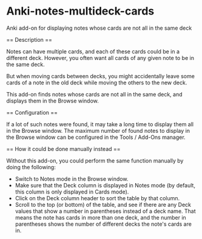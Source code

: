 # Anki-notes-multideck-cards
Anki add-on for displaying notes whose cards are not all in the same deck

== Description ==

Notes can have multiple cards, and each of these cards could be in a different deck. However, you often want all cards of any given note to be in the same deck.

But when moving cards between decks, you might accidentally leave some cards of a note in the old deck while moving the others to the new deck.

This add-on finds notes whose cards are not all in the same deck, and displays them in the Browse window.

== Configuration ==

If a lot of such notes were found, it may take a long time to display them all in the Browse window. The maximum number of found notes to display in the Browse window can be configured in the Tools / Add-Ons manager.

== How it could be done manually instead ==

Without this add-on, you could perform the same function manually by doing the following:
* Switch to Notes mode in the Browse window.
* Make sure that the Deck column is displayed in Notes mode (by default, this column is only displayed in Cards mode).
* Click on the Deck column header to sort the table by that column.
* Scroll to the top (or bottom) of the table, and see if there are any Deck values that show a number in parentheses instead of a deck name. That means the note has cards in more than one deck, and the number in parentheses shows the number of different decks the note's cards are in.
